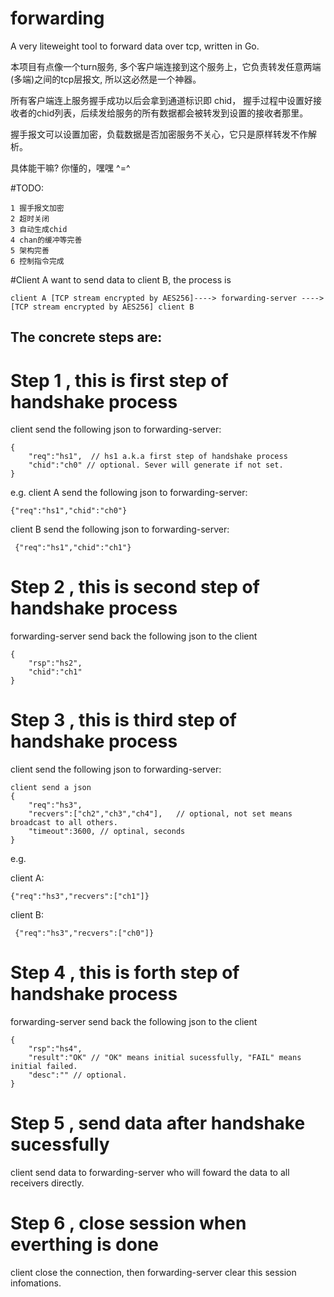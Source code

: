 # forwarding
A very liteweight tool to forward data over tcp,  written in Go.

本项目有点像一个turn服务, 多个客户端连接到这个服务上，它负责转发任意两端(多端)之间的tcp层报文, 所以这必然是一个神器。

所有客户端连上服务握手成功以后会拿到通道标识即 chid， 握手过程中设置好接收者的chid列表，后续发给服务的所有数据都会被转发到设置的接收者那里。

握手报文可以设置加密，负载数据是否加密服务不关心，它只是原样转发不作解析。


具体能干嘛? 你懂的，嘿嘿 ^=^



#TODO:
```
1 握手报文加密
2 超时关闭
3 自动生成chid
4 chan的缓冲等完善
5 架构完善
6 控制指令完成
```


#Client A want to send data to client B, the process is
```
client A [TCP stream encrypted by AES256]----> forwarding-server ----> [TCP stream encrypted by AES256] client B
```



## The concrete steps are:


# Step 1 , this is first step of handshake process
client send the following json to forwarding-server: 

```
{
    "req":"hs1",  // hs1 a.k.a first step of handshake process
    "chid":"ch0" // optional. Sever will generate if not set.
}
```


e.g.
client A send the following json to forwarding-server: 

```
{"req":"hs1","chid":"ch0"}
```

client B send the following json to forwarding-server:

```
 {"req":"hs1","chid":"ch1"}

```


# Step 2  , this is second step of handshake process
forwarding-server send back the following json to the client

```
{
    "rsp":"hs2",   
    "chid":"ch1" 
}

```


# Step 3  , this is third step of handshake process
client send the following json to forwarding-server: 

```
client send a json
{  
    "req":"hs3",   
    "recvers":["ch2","ch3","ch4"],   // optional, not set means broadcast to all others.
    "timeout":3600, // optinal, seconds
}

```


e.g.

client A: 

```
{"req":"hs3","recvers":["ch1"]}

```
client B:

```
 {"req":"hs3","recvers":["ch0"]}

```


# Step 4 , this is forth step of handshake process
forwarding-server send back the following json to the client

```
{   
    "rsp":"hs4",   
    "result":"OK" // "OK" means initial sucessfully, "FAIL" means initial failed.
    "desc":"" // optional.
}
```


# Step 5 , send data after handshake sucessfully
client send data to forwarding-server who will foward the data to all receivers directly.


# Step 6 , close session when everthing is done
client close the connection, then forwarding-server clear this session infomations.

